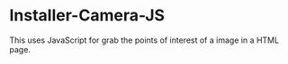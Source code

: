 # Installer-Camera-JS
This uses JavaScript for grab the points of interest of a image in a HTML page.
